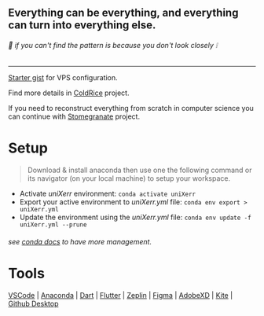 ## Everything can be everything, and everything can turn into everything else.

###### :rice: _if you can't find the pattern is because you don't look closely :grey_exclamation:_

---

[Starter gist](https://gist.github.com/wildonion/9809326f32901bf8490cc09611f887cb) for VPS configuration.

Find more details in [ColdRice](https://github.com/wildonion/coldrice) project.

If you need to reconstruct everything from scratch in computer science you can continue with [Stomegranate](https://github.com/wildonion/stomegranate) project.

# Setup
> Download & install anaconda then use one the following command or its navigator (on your local machine) to setup your workspace.
* Activate _uniXerr_ environment: ```conda activate uniXerr```
* Export your active environment to _uniXerr.yml_ file: ```conda env export > uniXerr.yml```
* Update the environment using the _uniXerr.yml_ file: ```conda env update -f uniXerr.yml --prune```
###### see [conda docs](https://docs.conda.io/projects/conda/en/latest/index.html) to have more management.

# Tools
[VSCode](https://code.visualstudio.com/download)
| [Anaconda](https://www.anaconda.com/distribution/)
| [Dart](https://dart.dev/get-dart)
| [Flutter](https://flutter.dev/docs/get-started/install)
| [Zeplin](zeplin.io) 
| [Figma](https://www.figma.com/) 
| [AdobeXD](https://www.adobe.com/products/xd.html?sdid=12B9F15S&mv=Search&ef_id=EAIaIQobChMI3cH-gori5wIVwp6zCh1vxgaUEAAYASAAEgJkYfD_BwE:G:s&s_kwcid=AL!3085!3!394015009822!e!!g!!adobe%20xd)
| [Kite](https://kite.com/download/)
| [Github Desktop](https://desktop.github.com/)
